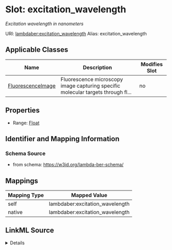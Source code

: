 

# Slot: excitation_wavelength 


_Excitation wavelength in nanometers_





URI: [lambdaber:excitation_wavelength](https://w3id.org/lambda-ber-schema/excitation_wavelength)
Alias: excitation_wavelength

<!-- no inheritance hierarchy -->





## Applicable Classes

| Name | Description | Modifies Slot |
| --- | --- | --- |
| [FluorescenceImage](FluorescenceImage.md) | Fluorescence microscopy image capturing specific molecular targets through fl... |  no  |






## Properties

* Range: [Float](Float.md)




## Identifier and Mapping Information






### Schema Source


* from schema: https://w3id.org/lambda-ber-schema/




## Mappings

| Mapping Type | Mapped Value |
| ---  | ---  |
| self | lambdaber:excitation_wavelength |
| native | lambdaber:excitation_wavelength |




## LinkML Source

<details>
```yaml
name: excitation_wavelength
description: Excitation wavelength in nanometers
from_schema: https://w3id.org/lambda-ber-schema/
rank: 1000
alias: excitation_wavelength
owner: FluorescenceImage
domain_of:
- FluorescenceImage
range: float

```
</details>